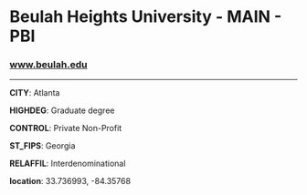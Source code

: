 # Beulah Heights University - MAIN - PBI
### www.beulah.edu
---
**CITY**: Atlanta

**HIGHDEG**: Graduate degree

**CONTROL**: Private Non-Profit

**ST_FIPS**: Georgia

**RELAFFIL**: Interdenominational

**location**: 33.736993, -84.35768
